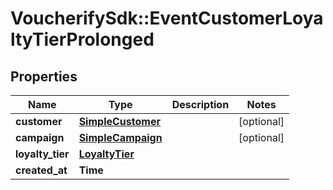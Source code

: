 # VoucherifySdk::EventCustomerLoyaltyTierProlonged

## Properties

| Name | Type | Description | Notes |
| ---- | ---- | ----------- | ----- |
| **customer** | [**SimpleCustomer**](SimpleCustomer.md) |  | [optional] |
| **campaign** | [**SimpleCampaign**](SimpleCampaign.md) |  | [optional] |
| **loyalty_tier** | [**LoyaltyTier**](LoyaltyTier.md) |  |  |
| **created_at** | **Time** |  |  |

